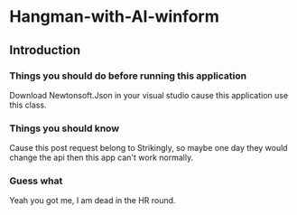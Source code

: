 # Hangman-with-AI-winform
## Introduction
### Things you should do before running this application
Download Newtonsoft.Json in your visual studio cause this application use this class.
### Things you should know
Cause this post request belong to Strikingly, so maybe one day they would change the api then this app can't work normally.
### Guess what
Yeah you got me, I am dead in the HR round.
